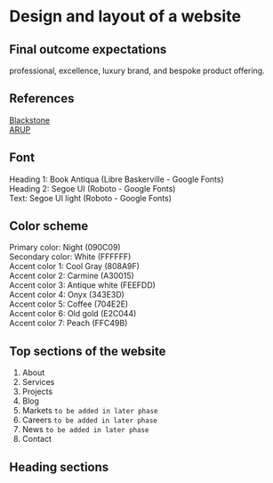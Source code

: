 # Design and layout of a website
## Final outcome expectations
professional, excellence, luxury brand, and bespoke product offering.
## References
[Blackstone](https://www.blackstone.com/) <br>
[ARUP](https://www.arup.com/)
## Font
Heading 1: Book Antiqua (Libre Baskerville - Google Fonts) <br>
Heading 2: Segoe UI (Roboto - Google Fonts) <br>
Text: Segoe UI light (Roboto - Google Fonts)
## Color scheme
Primary color: Night (090C09) <br>
Secondary color: White (FFFFFF) <br>
Accent color 1: Cool Gray (808A9F) <br>
Accent color 2: Carmine (A30015) <br>
Accent color 3: Antique white (FEEFDD) <br>
Accent color 4: Onyx (343E3D) <br>
Accent color 5: Coffee (704E2E) <br>
Accent color 6: Old gold (E2C044) <br>
Accent color 7: Peach (FFC49B) <br>
## Top sections of the website
1. About
2. Services
3. Projects
4. Blog
5. Markets `to be added in later phase`
6. Careers `to be added in later phase`
7. News `to be added in later phase`
8. Contact
## Heading sections
